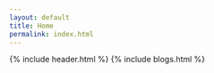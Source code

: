 ```yaml
---
layout: default
title: Home
permalink: index.html
---
```


{% include header.html %}
{% include blogs.html %}

